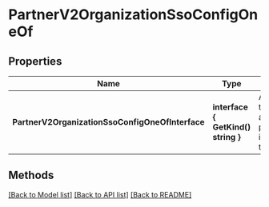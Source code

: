# PartnerV2OrganizationSsoConfigOneOf

## Properties

Name | Type | Description | Notes
------------ | ------------- | ------------- | -------------
**PartnerV2OrganizationSsoConfigOneOfInterface** | **interface { GetKind() string }** | An interface that can hold any of the proper implementing types |

## Methods


[[Back to Model list]](../README.md#documentation-for-models) [[Back to API list]](../README.md#documentation-for-api-endpoints) [[Back to README]](../README.md)


